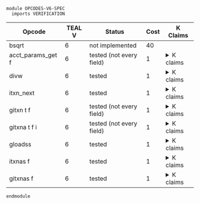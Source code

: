 ```k
module OPCODES-V6-SPEC
  imports VERIFICATION
```

<table>

<thead>
<tr><th> Opcode </th><th>TEAL V</th><th> Status </th><th> Cost </th><th> K Claims </th></tr>
</thead>

<tbody>

<!----------------------------------------------------------------------------->

<tr><td> bsqrt        </td><td> 6 </td><td> not implemented </td><td> 40   </td>
<td></td>

<!----------------------------------------------------------------------------->

<tr><td> acct_params_get f </td><td> 6 </td><td> tested (not every field)</td><td> 1 </td>
<td><details>
<summary>K claims</summary>

```k
  claim <k> acct_params_get AcctBalance => . </k>
        <currentTx> TX_ID </currentTx>
        <transactions>
          <transaction>
            <txID> TX_ID </txID>
            <sender> b"1" </sender>
            <typeEnum> @ appl </typeEnum>
            ...
          </transaction>
        </transactions>
        <stack> b"1" : XS => 1 : BAL : XS </stack>
        <stacksize> S => S +Int 1 </stacksize>
        <accountsMap>
          <account>
            <address> b"1" </address>
            <balance> BAL </balance>
            ...
          </account>
        </accountsMap>
    requires S >=Int 1 andBool S <Int 1000 andBool BAL >Int 0

  claim <k> acct_params_get AcctMinBalance => . </k>
        <currentTx> TX_ID </currentTx>
        <transactions>
          <transaction>
            <txID> TX_ID </txID>
            <sender> b"1" </sender>
            <typeEnum> @ appl </typeEnum>
            ...
          </transaction>
        </transactions>
        <stack> b"1" : XS => 0 : MIN_BAL : XS </stack>
        <stacksize> S => S +Int 1 </stacksize>
        <accountsMap>
          <account>
            <address> b"1" </address>
            <balance> 0 </balance>
            <minBalance> MIN_BAL </minBalance>
            ...
          </account>
        </accountsMap>
    requires S >=Int 1 andBool S <Int 1000

  claim <k> acct_params_get AcctAuthAddr => . </k>
        <currentTx> TX_ID </currentTx>
        <transactions>
          <transaction>
            <txID> TX_ID </txID>
            <sender> b"1" </sender>
            <typeEnum> @ appl </typeEnum>
            ...
          </transaction>
        </transactions>
        <stack> b"1" : XS => 1 : AUTH_ADDR : XS </stack>
        <stacksize> S => S +Int 1 </stacksize>
        <accountsMap>
          <account>
            <address> b"1" </address>
            <balance> BAL </balance>
            <key> AUTH_ADDR </key>
            ...
          </account>
        </accountsMap>
    requires S >=Int 1 andBool S <Int 1000 andBool BAL >Int 0
```
</details>
</td></tr>

<!----------------------------------------------------------------------------->

<tr><td> divw </td><td> 6 </td><td> tested </td><td> 1 </td>
<td><details>
<summary>K claims</summary>

```k
  // ((12345 + (3 << 64)) / 54321) = 1018763134351883
  claim <k> divw => . </k>
        <stack> 54321 : 12345 : 3 : XS => 1018763134351883 : XS </stack>
        <stacksize> S => S -Int 2 </stacksize>

  claim <k> divw => panic(DIV_BY_ZERO) </k>
        <stack> 0 : _:Int : _:Int : _ </stack>

  // (5 << 64) / 2 > MAX_UINT
  claim <k> divw => panic(INT_OVERFLOW) </k>
        <stack> 2 : 0 : 5 : _ </stack>

  claim <k> divw => panic(ILL_TYPED_STACK) </k>
        <stack> C : B : A : _ </stack>
    requires (isBytes(A) orBool isBytes(B) orBool isBytes(C))
     andBool C =/=K 0
```
</details>
</td></tr>

<!----------------------------------------------------------------------------->

<tr><td> itxn_next </td><td> 6 </td><td> tested </td><td> 1 </td>
<td><details>
<summary>K claims</summary>

```k
claim <k> itxn_next => . </k>
      <currentTx> TX_ID </currentTx>
      <transactions>
        <transaction>
          <txID> TX_ID </txID>
          <firstValid> 100 </firstValid>
          <lastValid> 300 </lastValid>
          <typeEnum> @ appl </typeEnum>
          ...
        </transaction>
      </transactions>
      <currentApplicationAddress> b"application1" </currentApplicationAddress>
      <innerTransactions>
        ListItem(_)
        (.List =>
          ListItem(
            <transaction>
              <txID> "" </txID>
              <txHeader>
                 <fee> 0 </fee>
                 <sender> b"application1" </sender>
                 <firstValid> 100 </firstValid>
                 <lastValid> 300 </lastValid>
                 <genesisHash> .Bytes </genesisHash>
                 <txType> "unknown" </txType>
                 <typeEnum> 0 </typeEnum>
                 <groupID> "3" </groupID>
                 <groupIdx> 1 </groupIdx>
                 <genesisID> .Bytes </genesisID>
                 <lease> .Bytes </lease>
                 <note> .Bytes </note>
                 <rekeyTo> ?_ </rekeyTo>
              </txHeader>
              <txnTypeSpecificFields>
                .Bag
              </txnTypeSpecificFields>
              <applyData>
                <txScratch>       .Map  </txScratch>
                <txConfigAsset>   0     </txConfigAsset>
                <txApplicationID> 0     </txApplicationID>
                <log>
                  <logData> .TValueList </logData>
                  <logSize> 0:TValue    </logSize>
                </log>
              </applyData>
              <txnExecutionContext> .K </txnExecutionContext>
              <resume> false </resume>
            </transaction>))
      </innerTransactions>
      <nextGroupID> 3 </nextGroupID>
```
</details>
</td></tr>

<!----------------------------------------------------------------------------->

<tr><td> gitxn t f </td><td> 6 </td><td> tested (not every field) </td><td> 1 </td>
<td><details>
<summary>K claims</summary>

```k
  claim <k> gitxn 1 Sender => . </k>
        <stack> XS => SENDER:Bytes : XS </stack>
        <stacksize> S => S +Int 1 </stacksize>
        <lastTxnGroupID> "2" </lastTxnGroupID>
        <transactions>
          <transaction>
            <txID> "3" </txID>
            <groupID> "2" </groupID>
            <groupIdx> 1 </groupIdx>
            <sender> SENDER:Bytes </sender>
            <typeEnum> @ appl </typeEnum>
            ...
          </transaction>
        </transactions>
    requires S <Int 1000
```
</details>
</td></tr>

<!----------------------------------------------------------------------------->

<tr><td> gitxna t f i </td><td> 6 </td><td> tested (not every field) </td><td> 1 </td>
<td><details>
<summary>K claims</summary>

```k
  claim <k> gitxna 1 ApplicationArgs 2 => . </k>
        <stack> XS => 123 : XS </stack>
        <stacksize> S => S +Int 1 </stacksize>
        <lastTxnGroupID> "2" </lastTxnGroupID>
        <transactions>
          <transaction>
            <txID> "3" </txID>
            <groupID> "2" </groupID>
            <groupIdx> 1 </groupIdx>
            <applicationArgs> 1 2 123 4 </applicationArgs>
            <typeEnum> @ appl </typeEnum>
            ...
          </transaction>
        </transactions>
    requires S <Int 1000
```
</details>
</td></tr>

<!----------------------------------------------------------------------------->

<tr><td> gloadss </td><td> 6 </td><td> tested </td><td> 1 </td>
<td><details>
<summary>K claims</summary>

```k
  claim <k> gloadss => . </k>
        <stack> 3 : 0 : XS => 123 : XS </stack>
        <stacksize> S => S -Int 1 </stacksize>
        <currentTx> "2" </currentTx>
        <transactions>
          <transaction>
            <txID> "1" </txID>
            <groupID> "0" </groupID>
            <groupIdx> 0 </groupIdx>
            <typeEnum> @ appl </typeEnum>
            <txScratch> 3 |-> 123 </txScratch>
            ...
          </transaction>
          <transaction>
            <txID> "2" </txID>
            <groupID> "0" </groupID>
            <groupIdx> 1 </groupIdx>
            <typeEnum> @ appl </typeEnum>
            ...
          </transaction>
        </transactions>
        <groupSize> 2 </groupSize>
        <txnIndexMapGroup>
          <txnIndexMapGroupKey> "0" </txnIndexMapGroupKey>
          <txnIndexMapGroupValues> (0 |-> "1") (1 |-> "2") </txnIndexMapGroupValues>
        </txnIndexMapGroup>
    requires S <Int 1000
```
</details>
</td></tr>

<!----------------------------------------------------------------------------->

<tr><td> itxnas f </td><td> 6 </td><td> tested </td><td> 1 </td>
<td><details>
<summary>K claims</summary>

```k
  claim <k> itxnas ApplicationArgs => . </k>
        <stack> 1 : XS => 123 : XS </stack>
        <stacksize> S </stacksize>
        <lastTxnGroupID> "2" </lastTxnGroupID>
        <transactions>
          <transaction>
            <txID> "3" </txID>
            <groupID> "2" </groupID>
            <groupIdx> 0 </groupIdx>
            <applicationArgs> 1 123 4 </applicationArgs>
            <typeEnum> @ appl </typeEnum>
            ...
          </transaction>
        </transactions>
    requires S <Int 1000
```
</details>
</td></tr>

<!----------------------------------------------------------------------------->

<tr><td> gitxnas f </td><td> 6 </td><td> tested </td><td> 1 </td>
<td><details>
<summary>K claims</summary>

```k
  claim <k> gitxnas 1 ApplicationArgs => . </k>
        <stack> 2 : XS => 123 : XS </stack>
        <stacksize> S  </stacksize>
        <lastTxnGroupID> "2" </lastTxnGroupID>
        <transactions>
          <transaction>
            <txID> "3" </txID>
            <groupID> "2" </groupID>
            <groupIdx> 1 </groupIdx>
            <applicationArgs> 1 2 123 4 </applicationArgs>
            <typeEnum> @ appl </typeEnum>
            ...
          </transaction>
        </transactions>
    requires S <Int 1000
```
</details>
</td></tr>

<!----------------------------------------------------------------------------->

</tbody>
</table>

```k
endmodule
```
